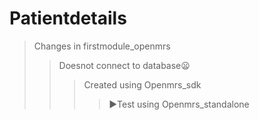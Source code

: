 # Patientdetails
>Changes in firstmodule_openmrs
>>Doesnot connect to database:frowning:
>>>Created using Openmrs_sdk
>>>>:arrow_forward:Test using Openmrs_standalone
